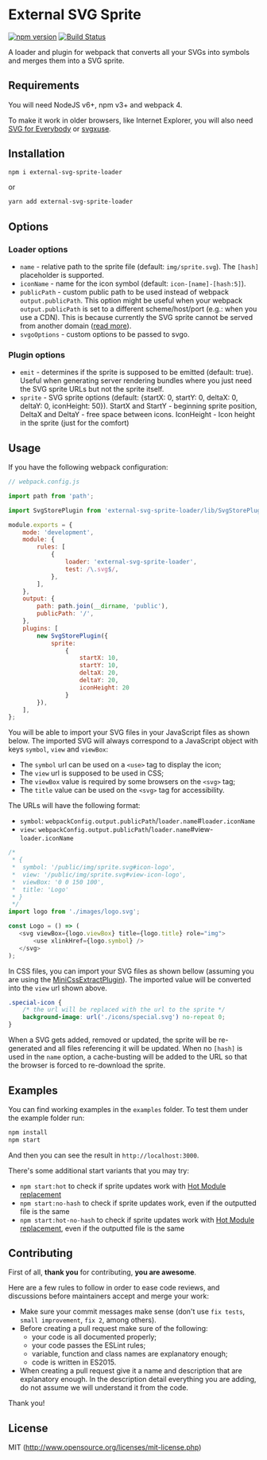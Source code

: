 # External SVG Sprite

[![npm version](https://badge.fury.io/js/external-svg-sprite-loader.svg)](https://badge.fury.io/js/external-svg-sprite-loader)
[![Build Status](https://travis-ci.org/karify/external-svg-sprite-loader.svg?branch=master)](https://travis-ci.org/karify/external-svg-sprite-loader)

A loader and plugin for webpack that converts all your SVGs into symbols and merges them into a SVG sprite.

## Requirements

You will need NodeJS v6+, npm v3+ and webpack 4.

To make it work in older browsers, like Internet Explorer, you will also need [SVG for Everybody](https://github.com/jonathantneal/svg4everybody) or [svgxuse](https://github.com/Keyamoon/svgxuse).

## Installation

```bash
npm i external-svg-sprite-loader
```

or

```bash
yarn add external-svg-sprite-loader
```

## Options

### Loader options

- `name` - relative path to the sprite file (default: `img/sprite.svg`). The `[hash]` placeholder is supported.
- `iconName` - name for the icon symbol (default: `icon-[name]-[hash:5]`).
- `publicPath` - custom public path to be used instead of webpack `output.publicPath`. This option might be useful when your webpack `output.publicPath` is set to a different scheme/host/port (e.g.: when you use a CDN). This is because currently the SVG sprite cannot be served from another domain ([read more](https://stackoverflow.com/questions/32850536/cross-domain-svg-sprite)).
- `svgoOptions` - custom options to be passed to svgo.

### Plugin options

- `emit` - determines if the sprite is supposed to be emitted (default: true). Useful when generating server rendering bundles where you just need the SVG sprite URLs but not the sprite itself.
- `sprite` - SVG sprite options (default: {startX: 0, startY: 0, deltaX: 0, deltaY: 0, iconHeight: 50}). StartX and StartY - beginning sprite position, DeltaX and DeltaY - free space between icons. IconHeight - Icon height in the sprite (just for the comfort)

## Usage

If you have the following webpack configuration:

```js
// webpack.config.js

import path from 'path';

import SvgStorePlugin from 'external-svg-sprite-loader/lib/SvgStorePlugin';

module.exports = {
    mode: 'development',
    module: {
        rules: [
            {
                loader: 'external-svg-sprite-loader',
                test: /\.svg$/,
            },
        ],
    },
    output: {
        path: path.join(__dirname, 'public'),
        publicPath: '/',
    },
    plugins: [
        new SvgStorePlugin({
            sprite: 
                {
                    startX: 10,
                    startY: 10,
                    deltaX: 20,
                    deltaY: 20,
                    iconHeight: 20
                }
        }),
    ],
};
```

You will be able to import your SVG files in your JavaScript files as shown below.
The imported SVG will always correspond to a JavaScript object with keys `symbol`, `view` and `viewBox`:
- The `symbol` url can be used on a `<use>` tag to display the icon;
- The `view` url is supposed to be used in CSS;
- The `viewBox` value is required by some browsers on the `<svg>` tag;
- The `title` value can be used on the `<svg>` tag for accessibility.

The URLs will have the following format:
- `symbol`: `webpackConfig.output.publicPath`/`loader.name`#`loader.iconName`
- `view`: `webpackConfig.output.publicPath`/`loader.name`#view-`loader.iconName`

```js
/*
 * {
 *  symbol: '/public/img/sprite.svg#icon-logo',
 *  view: '/public/img/sprite.svg#view-icon-logo',
 *  viewBox: '0 0 150 100',
 *  title: 'Logo'
 * }
 */
import logo from './images/logo.svg';

const Logo = () => (
   <svg viewBox={logo.viewBox} title={logo.title} role="img">
       <use xlinkHref={logo.symbol} />
   </svg>
);
```

In CSS files, you can import your SVG files as shown bellow (assuming you are using the [MiniCssExtractPlugin](https://github.com/webpack-contrib/mini-css-extract-plugin)).
The imported value will be converted into the `view` url shown above.

```css
.special-icon {
    /* the url will be replaced with the url to the sprite */
    background-image: url('./icons/special.svg') no-repeat 0;
}
```

When a SVG gets added, removed or updated, the sprite will be re-generated and all files referencing it will be updated. When no `[hash]` is used in the `name` option, a cache-busting will be added to the URL so that the browser is forced to re-download the sprite.

## Examples

You can find working examples in the `examples` folder. To test them under the example folder run:

```bash
npm install
npm start
```

And then you can see the result in `http://localhost:3000`.

There's some additional start variants that you may try:

- `npm start:hot` to check if sprite updates work with [Hot Module replacement](https://webpack.js.org/guides/hot-module-replacement/)
- `npm start:no-hash` to check if sprite updates work, even if the outputted file is the same
- `npm start:hot-no-hash` to check if sprite updates work with [Hot Module replacement](https://webpack.js.org/guides/hot-module-replacement/), even if the outputted file is the same

## Contributing

First of all, **thank you** for contributing, **you are awesome**.

Here are a few rules to follow in order to ease code reviews, and discussions before maintainers accept and merge your work:

- Make sure your commit messages make sense (don't use `fix tests`, `small improvement`, `fix 2`, among others).
- Before creating a pull request make sure of the following:
    - your code is all documented properly;
    - your code passes the ESLint rules;
    - variable, function and class names are explanatory enough;
    - code is written in ES2015.
- When creating a pull request give it a name and description that are explanatory enough. In the description detail everything you are adding, do not assume we will understand it from the code.

Thank you!

## License

MIT (http://www.opensource.org/licenses/mit-license.php)
